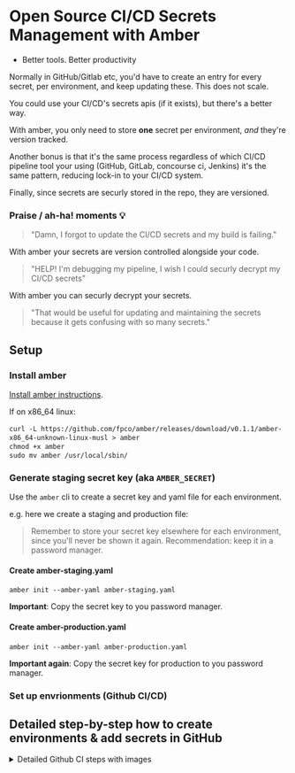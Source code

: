 # Open Source CI/CD Secrets Management with Amber

- Better tools. Better productivity

Normally in GitHub/Gitlab etc, you'd have to create an entry for every secret, per environment,
and keep updating these. This does not scale.

You could use your CI/CD's secrets apis (if it exists), but there's a better
way.

With amber, you only need to store **one** secret per environment, *and* they're
version tracked.

Another bonus is that it's the same process regardless of which CI/CD pipeline tool your using
(GitHub, GitLab, concourse ci, Jenkins) it's the same pattern, reducing lock-in to your CI/CD system.

Finally, since secrets are securly stored in the repo, they are versioned. 

### Praise / ah-ha! moments 💡

> "Damn, I forgot to update the CI/CD secrets and my build is failing."

With amber your secrets are version controlled alongside your code.

> "HELP! I'm debugging my pipeline, I wish I could securly decrypt my CI/CD secrets"

With amber you can securly decrypt your secrets.

> "That would be useful for updating and maintaining the secrets because it gets confusing with so many secrets."


## Setup

### Install amber

[Install amber instructions](https://github.com/fpco/amber#install).

If on x86_64 linux:

```
curl -L https://github.com/fpco/amber/releases/download/v0.1.1/amber-x86_64-unknown-linux-musl > amber
chmod +x amber
sudo mv amber /usr/local/sbin/
```

### Generate staging secret key (aka `AMBER_SECRET`)

Use the `amber` cli to create a secret key and yaml file for each environment.

e.g. here we create a staging and production file:

> Remember to store your secret key elsewhere for each environment, since you'll never be shown it again. Recommendation: keep it in a password manager.

#### Create amber-staging.yaml

```
amber init --amber-yaml amber-staging.yaml
```

**Important**: Copy the secret key to you password manager.

#### Create amber-production.yaml

```
amber init --amber-yaml amber-production.yaml
```

**Important again**: Copy the secret key for production to you password manager.


### Set up envrionments (Github CI/CD)


## Detailed step-by-step how to create environments & add secrets in GitHub
<details>
  <summary>
  Detailed Github CI steps with images
  </summary>

  ![Create github environment](./images/github/create-environments.png)

  Crate staging environment
  ![Create staging environment](./images/github/create-staging-environment.png)

  Add secret
  ![Add a secret](./images/github/staging-environment-add-secret.png)


  Add the `AMBER_SECRET` you generated from the `amber` cli
  ![Add amber secret](./images/github/staging-environment-add-secret-amber-secret.png)

  Verify `AMBER_SECRET` secret saved to environment.
  ![Add amber secret](./images/github/staging-environment-add-secret-amber-secret-saved.png)

  ## References

  [FP Complete Reduces Your Time To Market With Advanced Software Engineering
  ](https://www.youtube.com/watch?v=1G3FYZEM18U)
</details>
